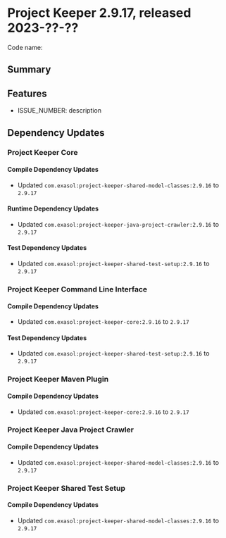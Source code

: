 # Project Keeper 2.9.17, released 2023-??-??

Code name:

## Summary

## Features

* ISSUE_NUMBER: description

## Dependency Updates

### Project Keeper Core

#### Compile Dependency Updates

* Updated `com.exasol:project-keeper-shared-model-classes:2.9.16` to `2.9.17`

#### Runtime Dependency Updates

* Updated `com.exasol:project-keeper-java-project-crawler:2.9.16` to `2.9.17`

#### Test Dependency Updates

* Updated `com.exasol:project-keeper-shared-test-setup:2.9.16` to `2.9.17`

### Project Keeper Command Line Interface

#### Compile Dependency Updates

* Updated `com.exasol:project-keeper-core:2.9.16` to `2.9.17`

#### Test Dependency Updates

* Updated `com.exasol:project-keeper-shared-test-setup:2.9.16` to `2.9.17`

### Project Keeper Maven Plugin

#### Compile Dependency Updates

* Updated `com.exasol:project-keeper-core:2.9.16` to `2.9.17`

### Project Keeper Java Project Crawler

#### Compile Dependency Updates

* Updated `com.exasol:project-keeper-shared-model-classes:2.9.16` to `2.9.17`

### Project Keeper Shared Test Setup

#### Compile Dependency Updates

* Updated `com.exasol:project-keeper-shared-model-classes:2.9.16` to `2.9.17`
